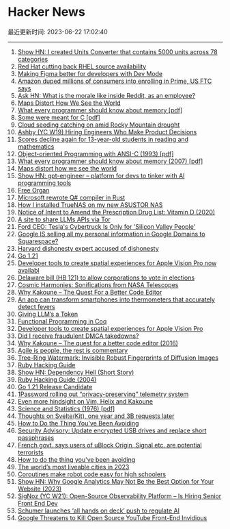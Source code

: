 # Hacker News

最近更新时间: 2023-06-22 17:02:40

--- 
1. [Show HN: I created Units Converter that contains 5000 units across 78 categories](https://www.kodytools.com/units) 
2. [Red Hat cutting back RHEL source availability](https://lwn.net/Articles/935592/) 
3. [Making Figma better for developers with Dev Mode](https://www.figma.com/blog/introducing-dev-mode/) 
4. [Amazon duped millions of consumers into enrolling in Prime, US FTC says](https://finance.yahoo.com/news/amazon-duped-millions-consumers-enrolling-141223359.html) 
5. [Ask HN: What is the morale like inside Reddit, as an employee?](https://news.ycombinator.com/item?id=36421483) 
6. [Maps Distort How We See the World](https://unchartedterritories.tomaspueyo.com/p/maps-distort-how-we-see-the-world) 
7. [What every programmer should know about memory [pdf]](https://people.freebsd.org/~lstewart/articles/cpumemory.pdf) 
8. [Some were meant for C [pdf]](https://www.humprog.org/~stephen/research/papers/kell17some-preprint.pdf) 
9. [Cloud seeding catching on amid Rocky Mountain drought](https://www.hjnews.com/tremonton/cloud-seeding-catching-on-amid-rocky-mountain-drought/article_b0e08aac-e2bf-11ed-8583-632389f0bdf3.html) 
10. [Ashby (YC W19) Hiring Engineers Who Make Product Decisions](https://www.ashbyhq.com/careers?utm_source=hn&ashby_jid=f99c1c4a-07f5-42fa-987e-de9a93f945dd) 
11. [Scores decline again for 13-year-old students in reading and mathematics](https://www.nationsreportcard.gov/highlights/ltt/2023/) 
12. [Object-oriented Programming with ANSI-C (1993) [pdf]](https://www.mclibre.org/descargar/docs/libros/ooc-ats.pdf) 
13. [What every programmer should know about memory (2007) [pdf]](https://people.freebsd.org/~lstewart/articles/cpumemory.pdf) 
14. [Maps distort how we see the world](https://unchartedterritories.tomaspueyo.com/p/maps-distort-how-we-see-the-world) 
15. [Show HN: gpt-engineer – platform for devs to tinker with AI programming tools](https://news.ycombinator.com/item?id=36422730) 
16. [Free Organ](https://www.organclearinghouse.com/organs-for-sale#/3141-austin-san-francisco) 
17. [Microsoft rewrote Q# compiler in Rust](https://github.com/microsoft/qsharp) 
18. [How I installed TrueNAS on my new ASUSTOR NAS](https://www.jeffgeerling.com/blog/2023/how-i-installed-truenas-on-my-new-asustor-nas) 
19. [Notice of Intent to Amend the Prescription Drug List: Vitamin D (2020)](https://www.canada.ca/en/health-canada/services/drugs-health-products/drug-products/prescription-drug-list/notices-changes/notice-intent-vitamin-d.html) 
20. [A site to share LLMs APIs via Tor](https://www.neuroengine.ai/) 
21. [Ford CEO: Tesla's Cybertruck Is Only for 'Silicon Valley People'](https://www.businessinsider.com/ford-ceo-disses-tesla-cybertruck-for-silicon-valley-people-2023-6) 
22. [Google IS selling all my personal information in Google Domains to Squarespace?](https://twitter.com/GergelyOrosz/status/1671603045640151041) 
23. [Harvard dishonesty expert accused of dishonesty](https://www.ft.com/content/a8c07365-f85d-47a0-98a4-b6f71da697ef) 
24. [Go 1.21](https://go.dev/blog/go1.21rc) 
25. [Developer tools to create spatial experiences for Apple Vision Pro now availabl](https://www.apple.com/newsroom/2023/06/developer-tools-to-create-spatial-experiences-for-apple-vision-pro-now-available/) 
26. [Delaware bill (HB 121) to allow corporations to vote in elections](https://legis.delaware.gov/BillDetail/130205) 
27. [Cosmic Harmonies: Sonifications from NASA Telescopes](https://chandra.si.edu/photo/2023/sonify7/) 
28. [Why Kakoune – The Quest For a Better Code Editor](https://kakoune.org/why-kakoune/why-kakoune.html) 
29. [An app can transform smartphones into thermometers that accurately detect fevers](https://www.washington.edu/news/2023/06/21/an-app-can-transform-smartphones-into-thermometers-that-accurately-detect-fevers/) 
30. [Giving LLM’s a <Backspace> Token](https://arxiv.org/abs/2306.05426) 
31. [Functional Programming in Coq](https://softwarefoundations.cis.upenn.edu/lf-current/Basics.html) 
32. [Developer tools to create spatial experiences for Apple Vision Pro](https://www.apple.com/newsroom/2023/06/developer-tools-to-create-spatial-experiences-for-apple-vision-pro-now-available/) 
33. [Did I receive fraudulent DMCA takedowns?](https://incoherency.co.uk/blog/stories/hardbin-fake-takedowns.html) 
34. [Why Kakoune – The quest for a better code editor (2016)](https://kakoune.org/why-kakoune/why-kakoune.html) 
35. [Agile is people, the rest is commentary](https://buttondown.email/hillelwayne/archive/agile-is-people-the-rest-is-commentary/) 
36. [Tree-Ring Watermark: Invisible Robust Fingerprints of Diffusion Images](https://arxiv.org/abs/2305.20030) 
37. [Ruby Hacking Guide](https://ruby-hacking-guide.github.io) 
38. [Show HN: Dependency Hell (Short Story)](https://github.com/jaronilan/stories/blob/main/dependency-hell.md) 
39. [Ruby Hacking Guide (2004)](https://ruby-hacking-guide.github.io) 
40. [Go 1.21 Release Candidate](https://go.dev/blog/go1.21rc) 
41. [1Password rolling out “privacy-preserving” telemetry system](https://blog.1password.com/telemetry-system-roll-out/) 
42. [Even more hindsight on Vim, Helix and Kakoune](https://phaazon.net/blog/more-hindsight-vim-helix-kakoune) 
43. [Science and Statistics (1976) [pdf]](https://www-sop.inria.fr/members/Ian.Jermyn/philosophy/writings/Boxonmaths.pdf) 
44. [Thoughts on Svelte(Kit), one year and 3B requests later](https://claudioholanda.ch/en/blog/svelte-kit-after-3-billion-requests/) 
45. [How to Do the Thing You've Been Avoiding](https://jasonfeifer.beehiiv.com/p/the-thing-that-seems-like-a-bad-idea-maybe-try-it) 
46. [Security Advisory: Update encrypted USB drives and replace short passphrases](https://securedrop.org/news/security-advisory-update-encrypted-usb-drives-and-replace-short-passphrases/) 
47. [French govt. says users of uBlock Origin, Signal etc. are potential terrorists](https://www.laquadrature.net/2023/06/05/affaire-du-8-decembre-le-chiffrement-des-communications-assimile-a-un-comportement-terroriste/) 
48. [How to do the thing you've been avoiding](https://jasonfeifer.beehiiv.com/p/the-thing-that-seems-like-a-bad-idea-maybe-try-it) 
49. [The world’s most liveable cities in 2023](https://www.economist.com/graphic-detail/2023/06/21/the-worlds-most-liveable-cities-in-2023) 
50. [Coroutines make robot code easy for high schoolers](https://bvisness.me/coroutines/) 
51. [Show HN: Why Google Analytics May Not Be the Best Option for Your Website (2023)](https://metricswave.com/blog/why-google-analytics-may-no-longer-be-enough-for-your-website-in-2023) 
52. [SigNoz (YC W21): Open-Source Observability Platform – Is Hiring Senior Front End Dev](https://www.ycombinator.com/companies/signoz/jobs/OQNtxYk-senior-frontend-engineer-remote) 
53. [Schumer launches ‘all hands on deck’ push to regulate AI](https://www.washingtonpost.com/technology/2023/06/21/ai-regulation-us-senate-chuck-schumer/) 
54. [Google Threatens to Kill Open Source YouTube Front-End Invidious](https://tutanota.com/blog/google-youtube-invidious-privacy-alternative) 
